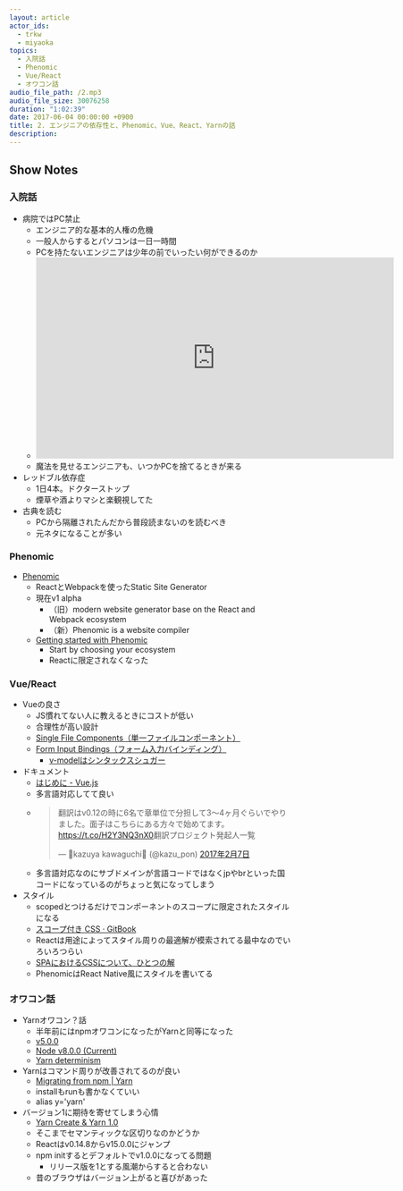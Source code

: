 ```yaml
---
layout: article
actor_ids:
  - trkw
  - miyaoka
topics:
  - 入院話
  - Phenomic
  - Vue/React
  - オワコン話
audio_file_path: /2.mp3
audio_file_size: 30076258
duration: "1:02:39"
date: 2017-06-04 00:00:00 +0900
title: 2. エンジニアの依存性と、Phenomic、Vue、React、Yarnの話
description:
---
```


## Show Notes

### 入院話

- 病院ではPC禁止
  - エンジニア的な基本的人権の危機
  - 一般人からするとパソコンは一日一時間
  - PCを持たないエンジニアは少年の前でいったい何ができるのか
  - <iframe width="640" height="360" src="https://www.youtube.com/embed/hnX0L4I_8IQ" frameborder="0" allowfullscreen></iframe>
  - 魔法を見せるエンジニアも、いつかPCを捨てるときが来る
- レッドブル依存症
  - 1日4本。ドクターストップ
  - 煙草や酒よりマシと楽観視してた
- 古典を読む
  - PCから隔離されたんだから普段読まないのを読むべき
  - 元ネタになることが多い

### Phenomic

- [Phenomic](https://phenomic.io/)
  - ReactとWebpackを使ったStatic Site Generator
  - 現在v1 alpha
    - （旧）modern website generator base on the React and Webpack ecosystem
    - （新）Phenomic is a website compiler
  - [Getting started with Phenomic](https://phenomic.io/docs/getting-started)
    - Start by choosing your ecosystem
    - Reactに限定されなくなった

### Vue/React

- Vueの良さ
  - JS慣れてない人に教えるときにコストが低い
  - 合理性が高い設計
  - [Single File Components（単一ファイルコンポーネント）](https://jp.vuejs.org/v2/guide/single-file-components.html)
  - [Form Input Bindings（フォーム入力バインディング）](https://jp.vuejs.org/v2/guide/forms.html)
    - [v-modelはシンタックスシュガー](https://jp.vuejs.org/v2/guide/components.html#%E3%82%AB%E3%82%B9%E3%82%BF%E3%83%A0%E3%82%A4%E3%83%99%E3%83%B3%E3%83%88%E3%82%92%E4%BD%BF%E7%94%A8%E3%81%97%E3%81%9F%E3%83%95%E3%82%A9%E3%83%BC%E3%83%A0%E5%85%A5%E5%8A%9B%E3%82%B3%E3%83%B3%E3%83%9D%E3%83%BC%E3%83%8D%E3%83%B3%E3%83%88)
- ドキュメント
  - [はじめに - Vue.js](https://jp.vuejs.org/v2/guide/)
  - 多言語対応してて良い
  - <blockquote class="twitter-tweet" data-conversation="none" data-lang="ja"><p lang="ja" dir="ltr">翻訳はv0.12の時に6名で章単位で分担して3〜4ヶ月ぐらいでやりました。面子はこちらにある方々で始めてます。<a href="https://t.co/H2Y3NQ3nX0">https://t.co/H2Y3NQ3nX0</a>翻訳プロジェクト発起人一覧</p>&mdash; 🐤kazuya kawaguchi🐤 (@kazu_pon) <a href="https://twitter.com/kazu_pon/status/828857706853199873">2017年2月7日</a></blockquote>
  - 多言語対応なのにサブドメインが言語コードではなくjpやbrといった国コードになっているのがちょっと気になってしまう
- スタイル
  - scopedとつけるだけでコンポーネントのスコープに限定されたスタイルになる
  - [スコープ付き CSS · GitBook](https://vue-loader.vuejs.org/ja/features/scoped-css.html)
  - Reactは用途によってスタイル周りの最適解が模索されてる最中なのでいろいろつらい
  - [SPAにおけるCSSについて、ひとつの解](http://yoshiko.hatenablog.jp/entry/css-in-js)
  - PhenomicはReact Native風にスタイルを書いてる

### オワコン話

- Yarnオワコン？話
  - 半年前にはnpmオワコンになったがYarnと同等になった
  - [v5.0.0](http://blog.npmjs.org/post/161081169345/v500)
  - [Node v8.0.0 (Current)](https://nodejs.org/en/blog/release/v8.0.0/)
  - [Yarn determinism](https://yarnpkg.com/blog/2017/05/31/determinism/)
- Yarnはコマンド周りが改善されてるのが良い
  - [Migrating from npm \| Yarn](https://yarnpkg.com/lang/en/docs/migrating-from-npm/#toc-cli-commands-comparison)
  - installもrunも書かなくていい
  - alias y='yarn'
- バージョン1に期待を寄せてしまう心情
  - [Yarn Create & Yarn 1.0](https://yarnpkg.com/blog/2017/05/12/introducing-yarn/)
  - そこまでセマンティックな区切りなのかどうか
  - Reactはv0.14.8からv15.0.0にジャンプ
  - npm initするとデフォルトでv1.0.0になってる問題
    - リリース版を1とする風潮からすると合わない
  - 昔のブラウザはバージョン上がると喜びがあった
